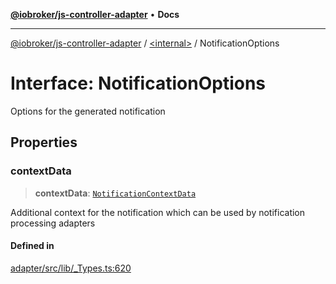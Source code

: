 [**@iobroker/js-controller-adapter**](../../README.md) • **Docs**

***

[@iobroker/js-controller-adapter](../../globals.md) / [\<internal\>](../README.md) / NotificationOptions

# Interface: NotificationOptions

Options for the generated notification

## Properties

### contextData

> **contextData**: [`NotificationContextData`](NotificationContextData.md)

Additional context for the notification which can be used by notification processing adapters

#### Defined in

[adapter/src/lib/\_Types.ts:620](https://github.com/ioBroker/ioBroker.js-controller/blob/8ad7f66ced81c171aa99d76496fa607acde05189/packages/adapter/src/lib/_Types.ts#L620)

